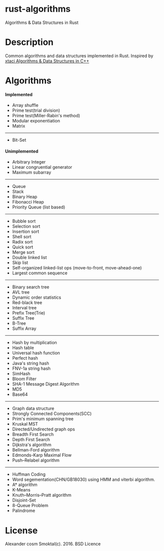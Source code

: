 # rust-algorithms
Algorithms &amp; Data Structures in Rust

# Description

Common algorithms and data structures implemented in Rust. Inspired by
[xtaci Algorithms &amp; Data Structures in C++](https://github.com/xtaci/algorithms)

# Algorithms

#### Implemented

- Array shuffle
- Prime test(trial division)
- Prime test(Miller-Rabin's method)
- Modular exponentiation
- Matrix

----
- Bit-Set

#### Unimplemented

- Arbitrary Integer
- Linear congruential generator
- Maximum subarray

----
- Queue
- Stack
- Binary Heap
- Fibonacci Heap
- Priority Queue (list based)

----
- Bubble sort
- Selection sort
- Insertion sort
- Shell sort
- Radix sort
- Quick sort
- Merge sort
- Double linked list
- Skip list
- Self-organized linked-list ops (move-to-front, move-ahead-one)
- Largest common sequence

----
- Binary search tree
- AVL tree
- Dynamic order statistics
- Red-black tree
- Interval tree
- Prefix Tree(Trie)
- Suffix Tree
- B-Tree
- Suffix Array

----
- Hash by multiplication
- Hash table
- Universal hash function
- Perfect hash
- Java's string hash
- FNV-1a string hash
- SimHash
- Bloom Filter
- SHA-1 Message Digest Algorithm
- MD5
- Base64

----
- Graph data structure
- Strongly Connected Components(SCC)
- Prim's minimum spanning tree
- Kruskal MST
- Directed/Undirected graph ops
- Breadth First Search
- Depth First Search
- Dijkstra's algorithm
- Bellman-Ford algorithm
- Edmonds-Karp Maximal Flow
- Push–Relabel algorithm

----
- Huffman Coding
- Word segementation(CHN/GB18030) using HMM and viterbi algorithm.
- A* algorithm
- K-Means
- Knuth–Morris–Pratt algorithm
- Disjoint-Set
- 8-Queue Problem
- Palindrome

# License

Alexander cosm Smoktal(c). 2016.
BSD Licence
